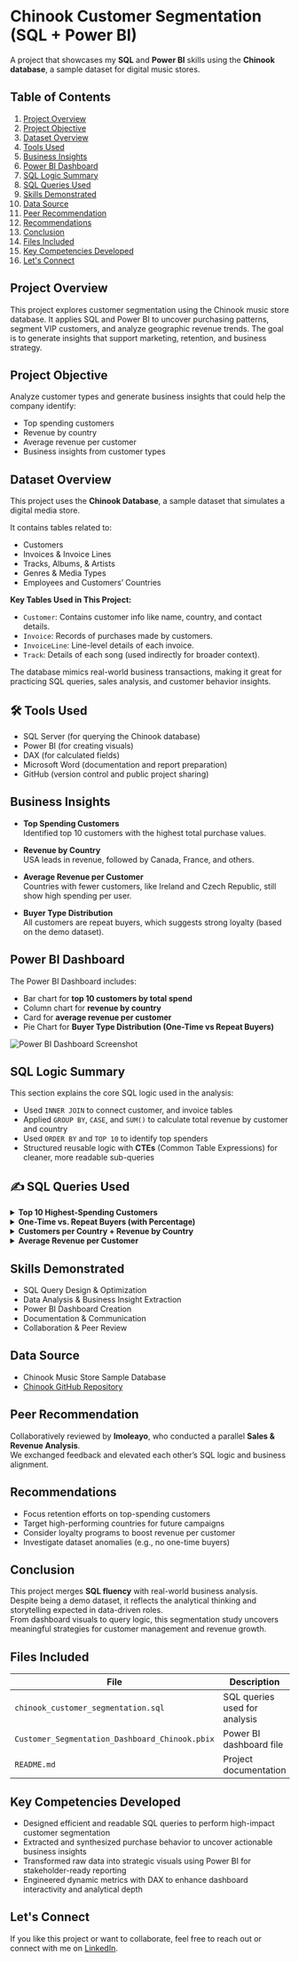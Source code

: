 # Chinook Customer Segmentation (SQL + Power BI)

A project that showcases my **SQL** and **Power BI** skills using the **Chinook database**, a sample dataset for digital music stores.

## Table of Contents

1. [Project Overview](#project-overview)  
2. [Project Objective](#project-objective)  
3. [Dataset Overview](#dataset-overview)  
4. [Tools Used](#-tools-used)  
5. [Business Insights](#business-insights)  
6. [Power BI Dashboard](#power-bi-dashboard)  
7. [SQL Logic Summary](#sql-logic-summary)  
8. [SQL Queries Used](#-sql-queries-used)  
9. [Skills Demonstrated](#skills-demonstrated)  
10. [Data Source](#data-source)  
11. [Peer Recommendation](#peer-recommendation)  
12. [Recommendations](#recommendations)  
13. [Conclusion](#conclusion)  
14. [Files Included](#files-included)  
15. [Key Competencies Developed](#key-competencies-developed)  
16. [Let's Connect](#lets-connect)



## Project Overview

This project explores customer segmentation using the Chinook music store database. It applies SQL and Power BI to uncover purchasing patterns, segment VIP customers, and analyze geographic revenue trends. The goal is to generate insights that support marketing, retention, and business strategy.


## Project Objective

Analyze customer types and generate business insights that could help the company identify:
- Top spending customers
- Revenue by country
- Average revenue per customer
- Business insights from customer types

## Dataset Overview

This project uses the **Chinook Database**, a sample dataset that simulates a digital media store.

It contains tables related to:
- Customers
- Invoices & Invoice Lines
- Tracks, Albums, & Artists
- Genres & Media Types
- Employees and Customers’ Countries

 **Key Tables Used in This Project:**
- `Customer`: Contains customer info like name, country, and contact details.
- `Invoice`: Records of purchases made by customers.
- `InvoiceLine`: Line-level details of each invoice.
- `Track`: Details of each song (used indirectly for broader context).

The database mimics real-world business transactions, making it great for practicing SQL queries, sales analysis, and customer behavior insights.

## 🛠 Tools Used
- SQL Server (for querying the Chinook database)
- Power BI (for creating visuals)
- DAX (for calculated fields)
- Microsoft Word (documentation and report preparation)
- GitHub (version control and public project sharing)


## Business Insights

-  **Top Spending Customers**  
  Identified top 10 customers with the highest total purchase values.

-  **Revenue by Country**  
  USA leads in revenue, followed by Canada, France, and others.

-  **Average Revenue per Customer**  
  Countries with fewer customers, like Ireland and Czech Republic, still show high spending per user.

-  **Buyer Type Distribution**  
  All customers are repeat buyers, which suggests strong loyalty (based on the demo dataset).


## Power BI Dashboard

The Power BI Dashboard includes:
- Bar chart for **top 10 customers by total spend**
- Column chart for **revenue by country**
- Card for **average revenue per customer**
- Pie Chart for **Buyer Type Distribution (One-Time vs Repeat Buyers)**


![Power BI Dashboard Screenshot](./PowerBI_Dashboard.png)


## SQL Logic Summary

This section explains the core SQL logic used in the analysis:

- Used `INNER JOIN` to connect customer, and invoice tables  
-  Applied `GROUP BY`, `CASE`, and `SUM()` to calculate total revenue by customer and country  
- Used `ORDER BY` and `TOP 10` to identify top spenders  
- Structured reusable logic with **CTEs** (Common Table Expressions) for cleaner, more readable sub-queries


## ✍️ SQL Queries Used

<details>
<summary><strong>Top 10 Highest-Spending Customers</strong></summary>

```sql
SELECT TOP 10 
    Customer.CustomerId,
    Customer.FirstName,
    Customer.LastName,
SUM(Invoice.Total) AS TotalSpent
FROM Customer
INNER JOIN Invoice ON Customer.CustomerId = Invoice.CustomerId
GROUP BY Customer.CustomerId, Customer.FirstName, Customer.LastName
ORDER BY TotalSpent DESC
```
</details>

 <details> 
 <summary><strong>One-Time vs. Repeat Buyers (with Percentage)</strong></summary>

 ```sql
WITH PurchaseCounts AS (
    SELECT Customer.CustomerId, 
           COUNT(*) AS InvoiceCount
    FROM Invoice
    INNER JOIN Customer ON Invoice.CustomerId = Customer.CustomerId
    GROUP BY Customer.CustomerId
),
CustomerType AS (
    SELECT 
        CASE 
            WHEN InvoiceCount = 1 THEN 'One-Time Buyer' 
            ELSE 'Repeat Buyer' 
        END AS BuyerType,
        COUNT(*) AS CountType
    FROM PurchaseCounts
    GROUP BY 
        CASE 
            WHEN InvoiceCount = 1 THEN 'One-Time Buyer' 
            ELSE 'Repeat Buyer' 
        END
)
SELECT 
    BuyerType,
    CountType,
    CAST(CountType * 100.0 / SUM(CountType) OVER () AS DECIMAL(5, 2)) AS Percentage
    FROM CustomerType
```
</details>

<details>
<summary><strong>Customers per Country + Revenue by Country</strong></summary>
  
```sql
SELECT 
    Customer.Country,
    COUNT(DISTINCT Customer.CustomerId) AS NumberOfCustomers,
    SUM(Invoice.Total) AS TotalRevenue
FROM Customer
INNER JOIN Invoice
ON
Customer.CustomerId = Invoice.CustomerId
GROUP BY Customer.Country
ORDER BY TotalRevenue DESC
```
</details>

<details>
<summary><strong>Average Revenue per Customer</strong></summary>
  
```sql
SELECT AVG(CustomerRevenue) AS AverageRevenuePerCustomer
FROM (
    SELECT 
        Customer.CustomerId,
        SUM(Invoice.Total) AS CustomerRevenue
    FROM Customer
    INNER JOIN Invoice ON Customer.CustomerId = Invoice.CustomerId
    GROUP BY Customer.CustomerId) AS RevenuePerCustomer
```
</details>

## Skills Demonstrated

- SQL Query Design & Optimization  
- Data Analysis & Business Insight Extraction  
- Power BI Dashboard Creation  
- Documentation & Communication  
- Collaboration & Peer Review  


## Data Source

- Chinook Music Store Sample Database  
- [Chinook GitHub Repository](https://github.com/lerocha/chinook-database)


## Peer Recommendation

Collaboratively reviewed by **Imoleayo**, who conducted a parallel **Sales & Revenue Analysis**.  
We exchanged feedback and elevated each other’s SQL logic and business alignment.


## Recommendations

- Focus retention efforts on top-spending customers  
- Target high-performing countries for future campaigns  
- Consider loyalty programs to boost revenue per customer  
- Investigate dataset anomalies (e.g., no one-time buyers)  


## Conclusion

This project merges **SQL fluency** with real-world business analysis.  
Despite being a demo dataset, it reflects the analytical thinking and storytelling expected in data-driven roles.  
From dashboard visuals to query logic, this segmentation study uncovers meaningful strategies for customer management and revenue growth.


## Files Included

| File | Description |
|------|-------------|
| `chinook_customer_segmentation.sql` | SQL queries used for analysis |
| `Customer_Segmentation_Dashboard_Chinook.pbix` | Power BI dashboard file |
| `README.md` | Project documentation |


## Key Competencies Developed

- Designed efficient and readable SQL queries to perform high-impact customer segmentation
- Extracted and synthesized purchase behavior to uncover actionable business insights
- Transformed raw data into strategic visuals using Power BI for stakeholder-ready reporting
- Engineered dynamic metrics with DAX to enhance dashboard interactivity and analytical depth


## Let's Connect

If you like this project or want to collaborate, feel free to reach out or connect with me on [LinkedIn](https://www.linkedin.com/in/precious-nwachukwu-873b432b7/).

